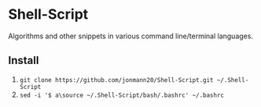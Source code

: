 Shell-Script
============

Algorithms and other snippets in various command line/terminal languages.

Install
-------

1. `git clone https://github.com/jonmann20/Shell-Script.git ~/.Shell-Script`
2. `sed -i '$ a\source ~/.Shell-Script/bash/.bashrc' ~/.bashrc`
